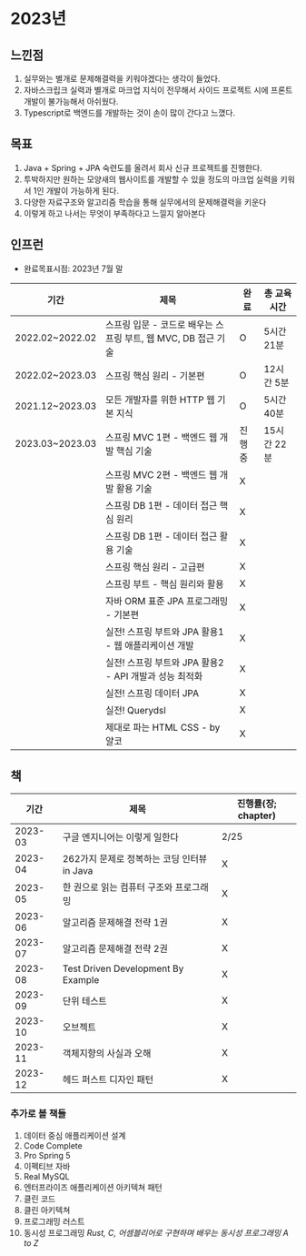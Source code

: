 # 2023년

## 느낀점

1. 실무와는 별개로 문제해결력을 키워야겠다는 생각이 들었다.
2. 자바스크립크 실력과 별개로 마크업 지식이 전무해서 사이드 프로젝트 시에 프론트 개발이 불가능해서 아쉬웠다.
3. Typescript로 백엔드를 개발하는 것이 손이 많이 간다고 느꼈다.

## 목표

1. Java + Spring + JPA 숙련도를 올려서 회사 신규 프로젝트를 진행한다.
2. 투박하지만 원하는 모양새의 웹사이트를 개발할 수 있을 정도의 마크업 실력을 키워서 1인 개발이 가능하게 된다.
3. 다양한 자료구조와 알고리즘 학습을 통해 실무에서의 문제해결력을 키운다
4. 이렇게 하고 나서는 무엇이 부족하다고 느낄지 알아본다

## 인프런

- 완료목표시점: 2023년 7월 말

| 기간              | 제목                                       | 완료  | 총 교육 시간  |
|-----------------|------------------------------------------|-----|----------|
| 2022.02~2022.02 | 스프링 입문 - 코드로 배우는 스프링 부트, 웹 MVC, DB 접근 기술 | O   | 5시간 21분  |
| 2022.02~2023.03 | 스프링 핵심 원리 - 기본편                          | O   | 12시간 5분  |
| 2021.12~2023.03 | 모든 개발자를 위한 HTTP 웹 기본 지식                  | O   | 5시간 40분  |
| 2023.03~2023.03 | 스프링 MVC 1편 - 백엔드 웹 개발 핵심 기술              | 진행중 | 15시간 22분 |
|                 | 스프링 MVC 2편 - 백엔드 웹 개발 활용 기술              | X   ||
|                 | 스프링 DB 1편 - 데이터 접근 핵심 원리                 | X   ||
|                 | 스프링 DB 1편 - 데이터 접근 활용 기술                 | X   ||
|                 | 스프링 핵심 원리 - 고급편                          | X   ||
|                 | 스프링 부트 - 핵심 원리와 활용                       | X   ||
|                 | 자바 ORM 표준 JPA 프로그래밍 - 기본편                | X   ||
|                 | 실전! 스프링 부트와 JPA 활용1 - 웹 애플리케이션 개발        | X   ||
|                 | 실전! 스프링 부트와 JPA 활용2 - API 개발과 성능 최적화     | X   ||
|                 | 실전! 스프링 데이터 JPA                          | X   ||
|                 | 실전! Querydsl                             | X   ||
|                 | 제대로 파는 HTML CSS - by 얄코                  | X   ||

## 책

| 기간      | 제목                                 | 진행률(장; chapter) |
|---------|------------------------------------|-----------------|
| 2023-03 | 구글 엔지니어는 이렇게 일한다                   | 2/25            |
| 2023-04 | 262가지 문제로 정복하는 코딩 인터뷰 in Java      | X               |
| 2023-05 | 한 권으로 읽는 컴퓨터 구조와 프로그래밍             | X               |
| 2023-06 | 알고리즘 문제해결 전략 1권                    | X               |
| 2023-07 | 알고리즘 문제해결 전략 2권                    | X               |
| 2023-08 | Test Driven Development By Example | X               |
| 2023-09 | 단위 테스트                             | X               |
| 2023-10 | 오브젝트                               | X               |
| 2023-11 | 객체지향의 사실과 오해                       | X               |
| 2023-12 | 헤드 퍼스트 디자인 패턴                      | X               |

### 추가로 볼 책들

1. 데이터 중심 애플리케이션 설계
2. Code Complete
3. Pro Spring 5
4. 이펙티브 자바
5. Real MySQL
6. 엔터프라이즈 애플리케이션 아키텍쳐 패턴
7. 클린 코드
8. 클린 아키텍쳐
9. 프로그래밍 러스트
10. 동시성 프로그래밍 *Rust, C, 어셈블리어로 구현하며 배우는 동시성 프로그래밍 A to Z*
